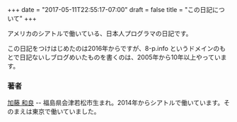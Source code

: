 +++
date = "2017-05-11T22:55:17-07:00"
draft = false
title = "この日記について"
+++

アメリカのシアトルで働いている、日本人プログラマの日記です。

この日記をつけはじめたのは2016年からですが、8-p.info というドメインのもとで日記ないしブログめいたものを書くのは、2005年から10年以上やっています。

### 著者

[加藤 和良](https://8-p.info/me/) -- 福島県会津若松市生まれ。2014年からシアトルで働いています。そのまえは東京で働いていました。

